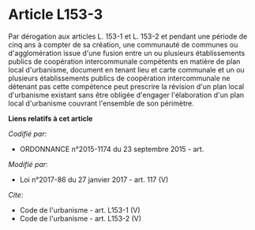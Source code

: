 # Article L153-3

Par dérogation aux articles L. 153-1 et L. 153-2 et pendant une période de cinq ans à compter de sa création, une communauté
de communes ou d'agglomération issue d'une fusion entre un ou plusieurs établissements publics de coopération intercommunale
compétents en matière de plan local d'urbanisme, document en tenant lieu et carte communale et un ou plusieurs établissements
publics de coopération intercommunale ne détenant pas cette compétence peut prescrire la révision d'un plan local d'urbanisme
existant sans être obligée d'engager l'élaboration d'un plan local d'urbanisme couvrant l'ensemble de son périmètre.

**Liens relatifs à cet article**

_Codifié par_:

  - ORDONNANCE n°2015-1174 du 23 septembre 2015 - art.

_Modifié par_:

  - Loi n°2017-86 du 27 janvier 2017 - art. 117 (V)

_Cite_:

  - Code de l'urbanisme - art. L153-1 (V)
  - Code de l'urbanisme - art. L153-2 (V)

